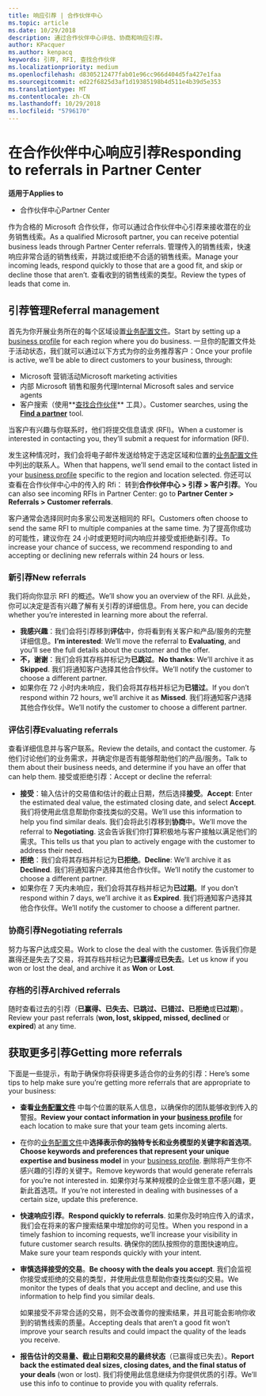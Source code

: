 ```yaml
---
title: 响应引荐 | 合作伙伴中心
ms.topic: article
ms.date: 10/29/2018
description: 通过合作伙伴中心评估、协商和响应引荐。
author: KPacquer
ms.author: kenpacq
keywords: 引荐, RFI, 查找合作伙伴
ms.localizationpriority: medium
ms.openlocfilehash: d8305212477fab01e96cc966d404d5fa427e1faa
ms.sourcegitcommit: ed22f6825d3af1d19385198b4d511e4b39d5e353
ms.translationtype: MT
ms.contentlocale: zh-CN
ms.lasthandoff: 10/29/2018
ms.locfileid: "5796170"
---
```

# <a name="responding-to-referrals-in-partner-center"></a><span data-ttu-id="7e828-104">在合作伙伴中心响应引荐</span><span class="sxs-lookup"><span data-stu-id="7e828-104">Responding to referrals in Partner Center</span></span>

**<span data-ttu-id="7e828-105">适用于</span><span class="sxs-lookup"><span data-stu-id="7e828-105">Applies to</span></span>**

-  <span data-ttu-id="7e828-106">合作伙伴中心</span><span class="sxs-lookup"><span data-stu-id="7e828-106">Partner Center</span></span>

<span data-ttu-id="7e828-107">作为合格的 Microsoft 合作伙伴，你可以通过合作伙伴中心引荐来接收潜在的业务销售线索。</span><span class="sxs-lookup"><span data-stu-id="7e828-107">As a qualified Microsoft partner, you can receive potential business leads through Partner Center referrals.</span></span> <span data-ttu-id="7e828-108">管理传入的销售线索，快速响应非常合适的销售线索，并跳过或拒绝不合适的销售线索。</span><span class="sxs-lookup"><span data-stu-id="7e828-108">Manage your incoming leads, respond quickly to those that are a good fit, and skip or decline those that aren’t.</span></span> <span data-ttu-id="7e828-109">查看收到的销售线索的类型。</span><span class="sxs-lookup"><span data-stu-id="7e828-109">Review the types of leads that come in.</span></span> 

## <a name="referral-management"></a><span data-ttu-id="7e828-110">引荐管理</span><span class="sxs-lookup"><span data-stu-id="7e828-110">Referral management</span></span>

<span data-ttu-id="7e828-111">首先为你开展业务所在的每个区域设置[业务配置文件](create-a-marketing-profile.md)。</span><span class="sxs-lookup"><span data-stu-id="7e828-111">Start by setting up a [business profile](create-a-marketing-profile.md) for each region where you do business.</span></span> <span data-ttu-id="7e828-112">一旦你的配置文件处于活动状态，我们就可以通过以下方式为你的业务推荐客户：</span><span class="sxs-lookup"><span data-stu-id="7e828-112">Once your profile is active, we’ll be able to direct customers to your business, through:</span></span>

*  <span data-ttu-id="7e828-113">Microsoft 营销活动</span><span class="sxs-lookup"><span data-stu-id="7e828-113">Microsoft marketing activities</span></span>
*  <span data-ttu-id="7e828-114">内部 Microsoft 销售和服务代理</span><span class="sxs-lookup"><span data-stu-id="7e828-114">Internal Microsoft sales and service agents</span></span>
*  <span data-ttu-id="7e828-115">客户搜索（使用**[查找合作伙伴](https://partnercenter.microsoft.com/pcv/search)** 工具）。</span><span class="sxs-lookup"><span data-stu-id="7e828-115">Customer searches, using the **[Find a partner](https://partnercenter.microsoft.com/pcv/search)** tool.</span></span>

<span data-ttu-id="7e828-116">当客户有兴趣与你联系时，他们将提交信息请求 (RFI)。</span><span class="sxs-lookup"><span data-stu-id="7e828-116">When a customer is interested in contacting you, they’ll submit a request for information (RFI).</span></span> 

<span data-ttu-id="7e828-117">发生这种情况时，我们会将电子邮件发送给特定于选定区域和位置的[业务配置文件](create-a-marketing-profile.md)中列出的联系人。</span><span class="sxs-lookup"><span data-stu-id="7e828-117">When that happens, we’ll send email to the contact listed in your [business profile](create-a-marketing-profile.md) specific to the region and location selected.</span></span> <span data-ttu-id="7e828-118">你还可以查看在合作伙伴中心中的传入的 Rfi： 转到**合作伙伴中心 > 引荐 > 客户引荐**。</span><span class="sxs-lookup"><span data-stu-id="7e828-118">You can also see incoming RFIs in Partner Center: go to **Partner Center > Referrals > Customer referrals**.</span></span>

<span data-ttu-id="7e828-119">客户通常会选择同时向多家公司发送相同的 RFI。</span><span class="sxs-lookup"><span data-stu-id="7e828-119">Customers often choose to send the same RFI to multiple companies at the same time.</span></span> <span data-ttu-id="7e828-120">为了提高你成功的可能性，建议你在 24 小时或更短时间内响应并接受或拒绝新引荐。</span><span class="sxs-lookup"><span data-stu-id="7e828-120">To increase your chance of success, we recommend responding to and accepting or declining new referrals within 24 hours or less.</span></span>

### <a name="new-referrals"></a><span data-ttu-id="7e828-121">新引荐</span><span class="sxs-lookup"><span data-stu-id="7e828-121">New referrals</span></span>

<span data-ttu-id="7e828-122">我们将向你显示 RFI 的概述。</span><span class="sxs-lookup"><span data-stu-id="7e828-122">We’ll show you an overview of the RFI.</span></span> <span data-ttu-id="7e828-123">从此处，你可以决定是否有兴趣了解有关引荐的详细信息。</span><span class="sxs-lookup"><span data-stu-id="7e828-123">From here, you can decide whether you’re interested in learning more about the referral.</span></span> 

*  <span data-ttu-id="7e828-124">**我感兴趣**：我们会将引荐移到**评估**中，你将看到有关客户和产品/服务的完整详细信息。</span><span class="sxs-lookup"><span data-stu-id="7e828-124">**I’m interested**: We’ll move the referral to **Evaluating**, and you’ll see the full details about the customer and the offer.</span></span> 
*  <span data-ttu-id="7e828-125">**不，谢谢**：我们会将其存档并标记为**已跳过**。</span><span class="sxs-lookup"><span data-stu-id="7e828-125">**No thanks**: We’ll archive it as **Skipped**.</span></span> <span data-ttu-id="7e828-126">我们将通知客户选择其他合作伙伴。</span><span class="sxs-lookup"><span data-stu-id="7e828-126">We’ll notify the customer to choose a different partner.</span></span>
*  <span data-ttu-id="7e828-127">如果你在 72 小时内未响应，我们会将其存档并标记为**已错过**。</span><span class="sxs-lookup"><span data-stu-id="7e828-127">If you don’t respond within 72 hours, we’ll archive it as **Missed**.</span></span> <span data-ttu-id="7e828-128">我们将通知客户选择其他合作伙伴。</span><span class="sxs-lookup"><span data-stu-id="7e828-128">We’ll notify the customer to choose a different partner.</span></span>

### <a name="evaluating-referrals"></a><span data-ttu-id="7e828-129">评估引荐</span><span class="sxs-lookup"><span data-stu-id="7e828-129">Evaluating referrals</span></span>

<span data-ttu-id="7e828-130">查看详细信息并与客户联系。</span><span class="sxs-lookup"><span data-stu-id="7e828-130">Review the details, and contact the customer.</span></span> <span data-ttu-id="7e828-131">与他们讨论他们的业务需求，并确定你是否有能够帮助他们的产品/服务。</span><span class="sxs-lookup"><span data-stu-id="7e828-131">Talk to them about their business needs, and determine if you have an offer that can help them.</span></span> <span data-ttu-id="7e828-132">接受或拒绝引荐：</span><span class="sxs-lookup"><span data-stu-id="7e828-132">Accept or decline the referral:</span></span> 

*  <span data-ttu-id="7e828-133">**接受**：输入估计的交易值和估计的截止日期，然后选择**接受**。</span><span class="sxs-lookup"><span data-stu-id="7e828-133">**Accept**: Enter the estimated deal value, the estimated closing date, and select **Accept**.</span></span> <span data-ttu-id="7e828-134">我们将使用此信息帮助你查找类似的交易。</span><span class="sxs-lookup"><span data-stu-id="7e828-134">We’ll use this information to help you find similar deals.</span></span> <span data-ttu-id="7e828-135">我们会将此引荐移到**协商**中。</span><span class="sxs-lookup"><span data-stu-id="7e828-135">We’ll move the referral to **Negotiating**.</span></span> <span data-ttu-id="7e828-136">这会告诉我们你打算积极地与客户接触以满足他们的需求。</span><span class="sxs-lookup"><span data-stu-id="7e828-136">This tells us that you plan to actively engage with the customer to address their need.</span></span>
*  <span data-ttu-id="7e828-137">**拒绝**：我们会将其存档并标记为**已拒绝**。</span><span class="sxs-lookup"><span data-stu-id="7e828-137">**Decline**: We’ll archive it as **Declined**.</span></span> <span data-ttu-id="7e828-138">我们将通知客户选择其他合作伙伴。</span><span class="sxs-lookup"><span data-stu-id="7e828-138">We’ll notify the customer to choose a different partner.</span></span>
*  <span data-ttu-id="7e828-139">如果你在 7 天内未响应，我们会将其存档并标记为**已过期**。</span><span class="sxs-lookup"><span data-stu-id="7e828-139">If you don’t respond within 7 days, we’ll archive it as **Expired**.</span></span> <span data-ttu-id="7e828-140">我们将通知客户选择其他合作伙伴。</span><span class="sxs-lookup"><span data-stu-id="7e828-140">We’ll notify the customer to choose a different partner.</span></span>

### <a name="negotiating-referrals"></a><span data-ttu-id="7e828-141">协商引荐</span><span class="sxs-lookup"><span data-stu-id="7e828-141">Negotiating referrals</span></span>

<span data-ttu-id="7e828-142">努力与客户达成交易。</span><span class="sxs-lookup"><span data-stu-id="7e828-142">Work to close the deal with the customer.</span></span> <span data-ttu-id="7e828-143">告诉我们你是赢得还是失去了交易，将其存档并标记为**已赢得**或**已失去**。</span><span class="sxs-lookup"><span data-stu-id="7e828-143">Let us know if you won or lost the deal, and archive it as **Won** or **Lost**.</span></span> 

### <a name="archived-referrals"></a><span data-ttu-id="7e828-144">存档的引荐</span><span class="sxs-lookup"><span data-stu-id="7e828-144">Archived referrals</span></span>

<span data-ttu-id="7e828-145">随时查看过去的引荐（**已赢得、已失去、已跳过、已错过、已拒绝**或**已过期**）。</span><span class="sxs-lookup"><span data-stu-id="7e828-145">Review your past referrals (**won, lost, skipped, missed, declined** or **expired**) at any time.</span></span> 

## <a name="getting-more-referrals"></a><span data-ttu-id="7e828-146">获取更多引荐</span><span class="sxs-lookup"><span data-stu-id="7e828-146">Getting more referrals</span></span>

<span data-ttu-id="7e828-147">下面是一些提示，有助于确保你将获得更多适合你的业务的引荐：</span><span class="sxs-lookup"><span data-stu-id="7e828-147">Here’s some tips to help make sure you’re getting more referrals that are appropriate to your business:</span></span>

*  <span data-ttu-id="7e828-148">**查看[业务配置文件](create-a-marketing-profile.md)** 中每个位置的联系人信息，以确保你的团队能够收到传入的警报。</span><span class="sxs-lookup"><span data-stu-id="7e828-148">**Review your contact information in your [business profile](create-a-marketing-profile.md)** for each location to make sure that your team gets incoming alerts.</span></span>

*  <span data-ttu-id="7e828-149">在你的[业务配置文件](create-a-marketing-profile.md)中**选择表示你的独特专长和业务模型的关键字和首选项**。</span><span class="sxs-lookup"><span data-stu-id="7e828-149">**Choose keywords and preferences that represent your unique expertise and business model** in your [business profile](create-a-marketing-profile.md).</span></span> <span data-ttu-id="7e828-150">删除将产生你不感兴趣的引荐的关键字。</span><span class="sxs-lookup"><span data-stu-id="7e828-150">Remove keywords that would generate referrals for you’re not interested in.</span></span> <span data-ttu-id="7e828-151">如果你对与某种规模的企业做生意不感兴趣，更新此首选项。</span><span class="sxs-lookup"><span data-stu-id="7e828-151">If you’re not interested in dealing with businesses of a certain size, update this preference.</span></span>

*  <span data-ttu-id="7e828-152">**快速响应引荐**。</span><span class="sxs-lookup"><span data-stu-id="7e828-152">**Respond quickly to referrals**.</span></span> <span data-ttu-id="7e828-153">如果你及时响应传入的请求，我们会在将来的客户搜索结果中增加你的可见性。</span><span class="sxs-lookup"><span data-stu-id="7e828-153">When you respond in a timely fashion to incoming requests, we’ll increase your visibility in future customer search results.</span></span> <span data-ttu-id="7e828-154">确保你的团队按照你的意图快速响应。</span><span class="sxs-lookup"><span data-stu-id="7e828-154">Make sure your team responds quickly with your intent.</span></span>

*  <span data-ttu-id="7e828-155">**审慎选择接受的交易**。</span><span class="sxs-lookup"><span data-stu-id="7e828-155">**Be choosy with the deals you accept**.</span></span> <span data-ttu-id="7e828-156">我们会监视你接受或拒绝的交易的类型，并使用此信息帮助你查找类似的交易。</span><span class="sxs-lookup"><span data-stu-id="7e828-156">We monitor the types of deals that you accept and decline, and use this information to help find you similar deals.</span></span> 

   <span data-ttu-id="7e828-157">如果接受不非常合适的交易，则不会改善你的搜索结果，并且可能会影响你收到的销售线索的质量。</span><span class="sxs-lookup"><span data-stu-id="7e828-157">Accepting deals that aren’t a good fit won’t improve your search results and could impact the quality of the leads you receive.</span></span>

*  <span data-ttu-id="7e828-158">**报告估计的交易量、截止日期和交易的最终状态**（已赢得或已失去）。</span><span class="sxs-lookup"><span data-stu-id="7e828-158">**Report back the estimated deal sizes, closing dates, and the final status of your deals** (won or lost).</span></span> <span data-ttu-id="7e828-159">我们将使用此信息继续为你提供优质的引荐。</span><span class="sxs-lookup"><span data-stu-id="7e828-159">We’ll use this info to continue to provide you with quality referrals.</span></span>
